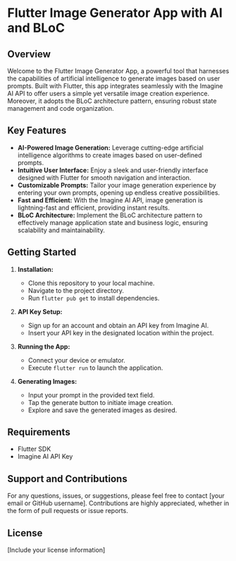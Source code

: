 # Flutter Image Generator App with AI and BLoC

## Overview
Welcome to the Flutter Image Generator App, a powerful tool that harnesses the capabilities of artificial intelligence to generate images based on user prompts. Built with Flutter, this app integrates seamlessly with the Imagine AI API to offer users a simple yet versatile image creation experience. Moreover, it adopts the BLoC architecture pattern, ensuring robust state management and code organization.

## Key Features
- **AI-Powered Image Generation:** Leverage cutting-edge artificial intelligence algorithms to create images based on user-defined prompts.
- **Intuitive User Interface:** Enjoy a sleek and user-friendly interface designed with Flutter for smooth navigation and interaction.
- **Customizable Prompts:** Tailor your image generation experience by entering your own prompts, opening up endless creative possibilities.
- **Fast and Efficient:** With the Imagine AI API, image generation is lightning-fast and efficient, providing instant results.
- **BLoC Architecture:** Implement the BLoC architecture pattern to effectively manage application state and business logic, ensuring scalability and maintainability.

## Getting Started
1. **Installation:**
   - Clone this repository to your local machine.
   - Navigate to the project directory.
   - Run `flutter pub get` to install dependencies.
   
2. **API Key Setup:**
   - Sign up for an account and obtain an API key from Imagine AI.
   - Insert your API key in the designated location within the project.

3. **Running the App:**
   - Connect your device or emulator.
   - Execute `flutter run` to launch the application.

4. **Generating Images:**
   - Input your prompt in the provided text field.
   - Tap the generate button to initiate image creation.
   - Explore and save the generated images as desired.

## Requirements
- Flutter SDK
- Imagine AI API Key

## Support and Contributions
For any questions, issues, or suggestions, please feel free to contact [your email or GitHub username]. Contributions are highly appreciated, whether in the form of pull requests or issue reports.

## License
[Include your license information]
